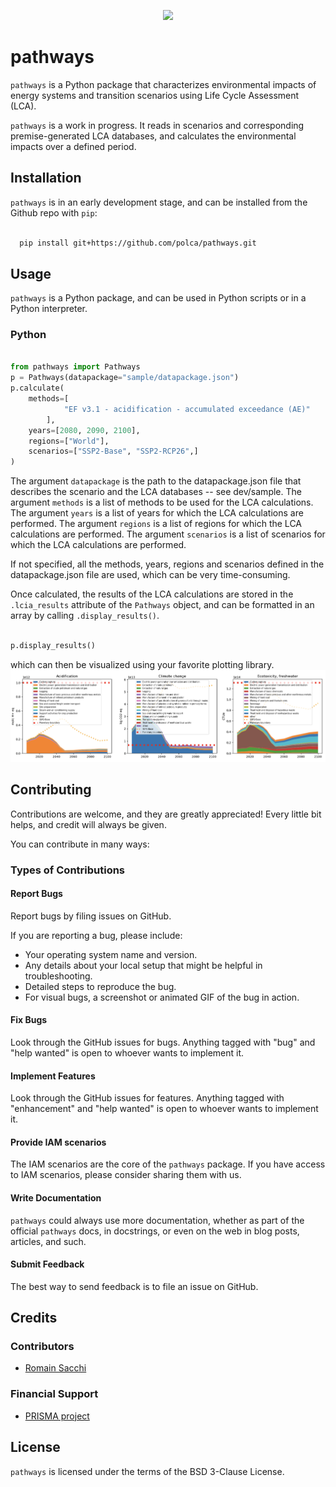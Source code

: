 <p align="center">
<img src="https://github.com/polca/pathways/blob/main/assets/pathways-high-resolution-logo-transparent.png" height="300"/>
</p>


# pathways

``pathways`` is a Python package that characterizes
environmental impacts of energy systems and transition scenarios using
Life Cycle Assessment (LCA).

``pathways`` is a work in progress. It reads in
scenarios and corresponding premise-generated LCA databases,
and calculates the environmental impacts over a defined period.

## Installation

``pathways`` is in an early development stage, and
can be installed from the Github repo  with ``pip``:

```bash

  pip install git+https://github.com/polca/pathways.git

```


## Usage

``pathways`` is a Python package, and can be used in Python scripts
or in a Python interpreter.

### Python

```python

from pathways import Pathways
p = Pathways(datapackage="sample/datapackage.json")
p.calculate(
    methods=[
            "EF v3.1 - acidification - accumulated exceedance (AE)"
        ],
    years=[2080, 2090, 2100],
    regions=["World"],
    scenarios=["SSP2-Base", "SSP2-RCP26",]
)

```

The argument `datapackage` is the path to the datapackage.json file
that describes the scenario and the LCA databases -- see dev/sample.
The argument `methods` is a list of methods to be used for the LCA
calculations. The argument `years` is a list of years for which the
LCA calculations are performed. The argument `regions` is a list of
regions for which the LCA calculations are performed. The argument
`scenarios` is a list of scenarios for which the LCA calculations are
performed.

If not specified, all the methods, years, regions and scenarios
defined in the datapackage.json file are used, which can be very
time-consuming.

Once calculated, the results of the LCA calculations are stored in the `.lcia_results`
attribute of the `Pathways` object, and can be formatted in an array by calling `.display_results()`.

```python

p.display_results()

```

which can then be visualized using your favorite plotting library.
![Screenshot](assets/screenshot.png)

## Contributing

Contributions are welcome, and they are greatly appreciated! Every
little bit helps, and credit will always be given.

You can contribute in many ways:

### Types of Contributions

#### Report Bugs

Report bugs by filing issues on GitHub.

If you are reporting a bug, please include:

* Your operating system name and version.
* Any details about your local setup that might be helpful in troubleshooting.
* Detailed steps to reproduce the bug.
* For visual bugs, a screenshot or animated GIF of the bug in action.

#### Fix Bugs

Look through the GitHub issues for bugs. Anything tagged with "bug"
and "help wanted" is open to whoever wants to implement it.

#### Implement Features

Look through the GitHub issues for features. Anything tagged with
"enhancement" and "help wanted" is open to whoever wants to
implement it.

#### Provide IAM scenarios

The IAM scenarios are the core of the ``pathways`` package. If you
have access to IAM scenarios, please consider sharing them with us.

#### Write Documentation

``pathways`` could always use more documentation, whether as part of
the official ``pathways`` docs, in docstrings, or even on the web in
blog posts, articles, and such.

#### Submit Feedback

The best way to send feedback is to file an issue on GitHub.



## Credits

### Contributors

* [Romain Sacchi](https://github.com/romainsacchi)


### Financial Support

* [PRISMA project](https://www.net0prisma.eu/)


## License

``pathways`` is licensed under the terms of the BSD 3-Clause License.

